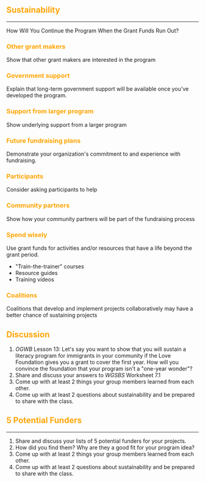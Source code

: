 ## <span style="color: orange;">Sustainability</span>
<hr />
How Will You Continue the Program When the Grant Funds Run Out?



### <span style="color: orange;">Other grant makers</span> 

Show that other grant makers are interested in the program



### <span style="color: orange;">Government support</span> 

Explain that long-term government support will be available once you've developed the program.



### <span style="color: orange;">Support from larger program</span>

Show underlying support from a larger program



### <span style="color: orange;">Future fundraising plans</span> 

Demonstrate your organization's commitment to and experience with fundraising.



### <span style="color: orange;">Participants</span>

Consider asking participants to help



### <span style="color: orange;">Community partners</span> 

Show how your community partners will be part of the fundraising process



### <span style="color: orange;">Spend wisely</span>

Use grant funds for activities and/or resources that have a life beyond the grant period.

* "Train-the-trainer" courses
* Resource guides
* Training videos



###  <span style="color: orange;">Coalitions</span>

Coalitions that develop and implement projects collaboratively may have a better chance of sustaining projects

## <span style="color: orange;">Discussion</span>

1. *OGWB* Lesson 13: Let's say you want to show that you will sustain a literacy program for immigrants in your community if the Love Foundation gives you a grant to cover the first year. How will you convince the foundation that your program isn't a "one-year wonder"?
2. Share and discuss your answers to *WGSBS* Worksheet 7.1
3. Come up with at least 2 things your group members learned from each other.
4. Come up with at least 2 questions about sustainability and be prepared to share with the class.



## <span style="color: orange;">5 Potential Funders</span>
<hr />

1. Share and discuss your lists of 5 potential funders for your projects.
2. How did you find them? Why are they a good fit for your program idea?
3. Come up with at least 2 things your group members learned from each other.
4. Come up with at least 2 questions about sustainability and be prepared to share with the class.